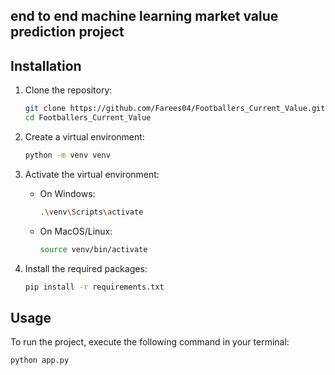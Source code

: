 ## end to end machine learning market value prediction project  
## Installation

1. Clone the repository:
    ```bash
    git clone https://github.com/Farees04/Footballers_Current_Value.git
    cd Footballers_Current_Value
    ```

2. Create a virtual environment:
    ```bash
    python -m venv venv
    ```

3. Activate the virtual environment:

    - On Windows:
        ```bash
        .\venv\Scripts\activate
        ```
    - On MacOS/Linux:
        ```bash
        source venv/bin/activate
        ```

4. Install the required packages:
    ```bash
    pip install -r requirements.txt
    ```

## Usage

To run the project, execute the following command in your terminal:

```bash
python app.py 
